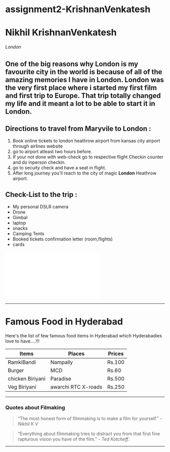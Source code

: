 # assignment2-KrishnanVenkatesh

# Nikhil KrishnanVenkatesh

###### London

One of the big reasons why London is my **favourite city** in the world is because of all of the **amazing memories** I have in London. London was the very first place where i started my first **film** and first trip to Europe. That trip totally changed my life and it meant a lot to be able to start it in London.
---
## Directions to travel from Maryvile to London :
1. Book online tickets to london heathrow airport from kansas city airport through airlines website
2. go to airport atleast two hours before.
3. If your not done with web-check go to respective flight Checkin counter and do inperson checkin.
4. go to secuity check and have a seat in flight.
5. After long journey you'll reach to the city of magic **London** Heathrow airport.

## Check-List to the trip :
* My personal DSLR camera 
* Drone
* Gimbal
* laptop
* snacks 
* Camping Tents
* Booked tickets confirmation letter (room,flights)
* cards

 ![AboutMe](./AboutMe.md)

 ---

 # Famous Food in Hyderabad

 Here's the list of few famous food items in Hyderabad which Hyderabadies love to have....!!!


|Items|Places|Prices|
| ----- | ----- | ----- |
| RamkiBandi |Nampally | Rs.100 |
| Burger | MCD | Rs.60 |
| chicken Biriyani | Paradise | Rs.500 |
| Veg Biriyani | awarchi RTC X-roads | Rs.250 |

---

### Quotes about Filmaking

> “The most honest form of filmmaking is to make a film for yourself.” - *Nikhil K V*

> “Everything about filmmaking tries to distract you from that first fine rapturous vision you have of the film.” - *Ted Kotcheff*.

---



